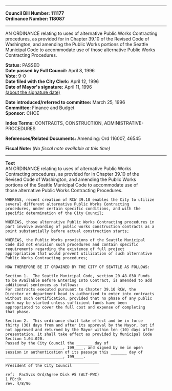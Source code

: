 * * * * *  
  
**Council Bill Number: [](#h0)[](#h2)111177**   
**Ordinance Number: 118087**  
  
* * * * *  
  
AN ORDINANCE relating to uses of alternative Public Works Contracting procedures, as provided for in Chapter 39.10 of the Revised Code of Washington, and amending the Public Works portions of the Seattle Municipal Code to accommodate use of those alternative Public Works Contracting Procedures.  
  
**Status:** PASSED   
**Date passed by Full Council:** April 8, 1996   
**Vote:** 9-0   
**Date filed with the City Clerk:** April 12, 1996   
**Date of Mayor's signature:** April 11, 1996   
[(about the signature date)](/~public/approvaldate.htm)   
  
  
**Date introduced/referred to committee:** March 25, 1996   
**Committee:** Finance and Budget   
**Sponsor:** CHOE   
  
**Index Terms:** CONTRACTS, CONSTRUCTION, ADMINISTRATIVE-PROCEDURES  
  
**References/Related Documents:** Amending: Ord 116007, 46545  
  
**Fiscal Note:** *(No fiscal note available at this time)*  
  
* * * * *  
  
**Text**  
    AN ORDINANCE relating to uses of alternative Public Works  
    Contracting procedures, as provided for in Chapter 39.10 of the  
    Revised Code of Washington, and amending the Public Works  
    portions of the Seattle Municipal Code to accommodate use of  
    those alternative Public Works Contracting Procedures.  
  
    WHEREAS, recent creation of RCW 39.10 enables the City to utilize  
    several different alternative Public Works Contracting  
    procedures, under certain specific conditions, and with the  
    specific determination of the City Council;  
  
    WHEREAS, those alternative Public Works Contracting procedures in  
    part involve awarding of public works construction contracts as a  
    point substantially before actual construction starts;  
  
    WHEREAS, the Public Works provisions of the Seattle Municipal  
    Code did not envision such procedures and contain specific  
    requirements regarding the existence of full project  
    appropriation that would prevent utilization of such alternative  
    Public Works Contracting procedures;  
  
    NOW THEREFORE BE IT ORDAINED BY THE CITY OF SEATTLE AS FOLLOWS:  
  
    Section 1.  The Seattle Municipal Code, section 20.48.030 Funds  
    to be Available Before Entering Into Contract, is amended to add  
    additional sentences as follows:  
    For contracts executed pursuant to Chapter 39.10 RCW, the  
    Director or department head is authorized to enter into contracts  
    without such certification, provided that no phase of any public  
    work may be started unless sufficient funds have been  
    appropriated to cover the full cost and expense of completing  
    that phase.  
  
    Section 2.  This ordinance shall take effect and be in force  
    thirty (30) days from and after its approval by the Mayor, but if  
    not approved and returned by the Mayor within ten (10) days after  
    presentation, it shall take effect as provided by Municipal Code  
    Section 1.04.020.  
    Passed by the City Council the _______ day of  
    _________________________, 199____, and signed by me in open  
    session in authentication of its passage this _______ day of  
    _________________________, 199____.  
    _________________________________________  
    President of the City Council  
  
    ref:  FacSvcs Ord/Agree Disk #5 (ALT-PWC)  
    1 PB:jk  
    rev. 4/8/96  
